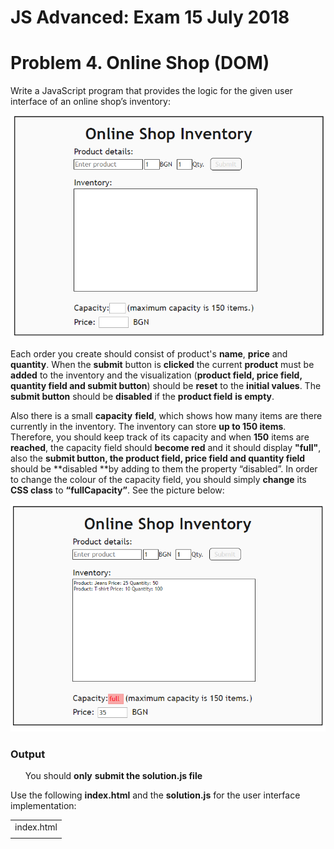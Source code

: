 # JS Advanced: Exam 15 July 2018

# Problem 4. Online Shop (DOM)

Write a JavaScript program that provides the logic for the given user interface of an online shop’s inventory:

![image alt text](../../images/image_5.png)

Each order you create should consist of product's **name**, **price** and **quantity**. When the **submit** button is **clicked** the current **product** must be **added** to the inventory and the visualization (**product field, price field, quantity field and submit button**) should be **reset** to the **initial values**. The **submit button** should be **disabled** if the **product field** **is empty**. 

Also there is a small **capacity** **field**, which shows how many items are there currently in the inventory. The inventory can store **up to 150 items**. Therefore, you should keep track of its capacity and when **150** items are **reached**, the capacity field should **become red** and it should display **"full"**, also the **submit button, the product field, price field and quantity field** should be **disabled **by adding to them the property “disabled”. In order to change the colour of the capacity field, you should simply **change** its **CSS class** to **“fullCapacity”**. See the picture below:

![image alt text](../../images/image_6.png)

### Output

* You should **only** **submit **the** solution.js file**

Use the following **index.html** and the **solution.js** for the user interface implementation: 

<table>
  <tr>
    <td>index.html</td>
  </tr>
  <tr>
    <td><!DOCTYPE html>
<html lang="en">

<head>
    <meta charset="UTF-8">
    <title>Online Shop</title>
    <style>
        .wrapper {
            margin: auto;
            width: 53%;
            border: 3px solid rgb(26, 26, 26);
            background-color: rgb(250, 250, 250);
            padding: 10px;
        }

        #header {
            font-family: "Trebuchet MS", Helvetica, sans-serif;
            font-size: 300%;
            font-weight: bold;
            color: rgb(26, 26, 26);
            text-align: center;
            padding: 10px;
        }

        li {
            list-style-type: none;
        }

        .block {
            display: inline-block;
            margin-left: 165px;
        }

        .field {
            font-family: "Trebuchet MS", Helvetica, sans-serif;
            font-size: 25px;
            color: rgb(26, 26, 26);
        }

        .custom-select {
            font-family: "Trebuchet MS", Helvetica, sans-serif;
            font-size: 20px;
            background-color: rgb(255, 255, 255);
            color: rgb(26, 26, 26);
            border: 1px solid rgb(26, 26, 26);
            padding: 2px;
            margin-top: 10px;
            width: 200px;
        }


        .input1 {
            width: 40px;
            font-family: "Trebuchet MS", Helvetica, sans-serif;
            font-size: 20px;
            border: 1px solid rgb(26, 26, 26);
            background-color: #ffffff;
            color: rgb(26, 26, 26);
            padding: 2px;
        }

        #capacity {
            width: 40px;
            font-size: 20px;
            padding: 2px;
            font-family: "Trebuchet MS", Helvetica, sans-serif;
        }

        #sum {
            width: 80px;
            font-size: 20px;
            padding: 2px;
            font-family: "Trebuchet MS", Helvetica, sans-serif;
            margin: 10px 10px;
        }

        .fullCapacity {
            width: 40px;
            font-size: 20px;
            padding: 2px;
            font-family: "Trebuchet MS", Helvetica, sans-serif;
            color: rgb(250, 0, 0);
            border: 1px solid #f07777b2;
            background-color: #f78989bb;
        }

        .display {
            font-family: "Trebuchet MS", Helvetica, sans-serif;
            font-size: 15px;
            border: 1px solid rgb(26, 26, 26);
            padding: 2px;
            background-color: #ffffff;
            color: rgb(26, 26, 26);
            margin-top: 5px;
            width: 100%;
            height: 300px;
        }

        .text {
            font-family: "Trebuchet MS", Helvetica, sans-serif;
            font-size: 20px;
            color: rgb(26, 26, 26);
            margin-right: 10px;
        }

        .button:enabled {
            font-family: "Trebuchet MS", Helvetica, sans-serif;
            font-size: 20px;
            cursor: pointer;
            border: 1px solid rgb(26, 26, 26);
            padding: 5px 15px;
            margin: 3px;
            border-radius: 8px;
        }

        .button:disabled {
            background: rgb(248, 248, 248);
            cursor: pointer;
            color: rgb(216, 216, 216);
            font-size: 20px;
            padding: 5px 15px;
            font-family: "Trebuchet MS", Helvetica, sans-serif;
            margin: 3px;
            border: 1px solid rgb(26, 26, 26);
            border-radius: 8px;
        }
    </style>
    <script src="https://code.jquery.com/jquery-3.1.1.min.js"></script>

</head>

<body>
<div class="wrapper">
</div>
<script src="solution.js"></script>
<script>onlineShop('.wrapper')</script>
</body>
</td>
  </tr>
</table>


<table>
  <tr>
    <td>solution.js</td>
  </tr>
  <tr>
    <td>function onlineShop(selector) {
    let form = `<div id="header">Online Shop Inventory</div>
    <div class="block">
        <label class="field">Product details:</label>
        <br>
        <input placeholder="Enter product" class="custom-select">
        <input class="input1" id="price" type="number" min="1" max="999999" value="1"><label class="text">BGN</label>
        <input class="input1" id="quantity" type="number" min="1" value="1"><label class="text">Qty.</label>
        <button id="submit" class="button" disabled>Submit</button>
        <br><br>
        <label class="field">Inventory:</label>
        <br>
        <ul class="display">
        </ul>
        <br>
        <label class="field">Capacity:</label><input id="capacity" readonly>
        <label class="field">(maximum capacity is 150 items.)</label>
        <br>
        <label class="field">Price:</label><input id="sum" readonly>
        <label class="field">BGN</label>
    </div>`;
    $(selector).html(form);
    // Write your code here
}</td>
  </tr>
</table>


